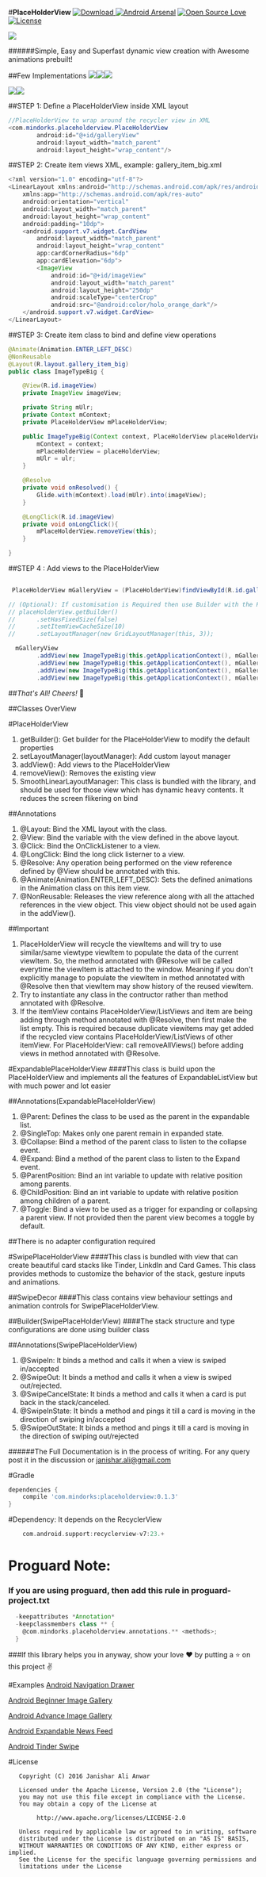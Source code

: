 #**PlaceHolderView**
[ ![Download](https://api.bintray.com/packages/janishar/mindorks/placeholderview/images/download.svg) ](https://bintray.com/janishar/mindorks/placeholderview/_latestVersion)
[![Android Arsenal](https://img.shields.io/badge/Android%20Arsenal-PlaceHolderView-green.svg?style=true)](https://android-arsenal.com/details/1/4414)
[![Open Source Love](https://badges.frapsoft.com/os/v1/open-source.svg?v=102)](https://opensource.org/licenses/Apache-2.0)
[![License](https://img.shields.io/badge/License-Apache%202.0-blue.svg)](https://opensource.org/licenses/Apache-2.0)

![](https://github.com/janishar/janishar.github.io/blob/master/images/logo-phv.png)

######Simple, Easy and Superfast dynamic view creation with Awesome animations prebuilt!

##Few Implementations
![](https://github.com/janishar/janishar.github.io/blob/master/gifs/vid_tinder.gif)![](https://github.com/janishar/janishar.github.io/blob/master/gifs/feed_vid.gif)![](https://github.com/janishar/janishar.github.io/blob/master/gifs/vid_slides.gif)

![](https://github.com/janishar/janishar.github.io/blob/master/gifs/vid_fade.gif)![](https://github.com/janishar/janishar.github.io/blob/master/gifs/vid_drawer.gif)  

##STEP 1: Define a PlaceHolderView inside XML layout
```java
//PlaceHolderView to wrap around the recycler view in XML
<com.mindorks.placeholderview.PlaceHolderView
        android:id="@+id/galleryView"
        android:layout_width="match_parent"
        android:layout_height="wrap_content"/>

```
##STEP 2: Create item views XML, example: gallery_item_big.xml
```java
<?xml version="1.0" encoding="utf-8"?>
<LinearLayout xmlns:android="http://schemas.android.com/apk/res/android"
    xmlns:app="http://schemas.android.com/apk/res-auto"
    android:orientation="vertical"
    android:layout_width="match_parent"
    android:layout_height="wrap_content"
    android:padding="10dp">
    <android.support.v7.widget.CardView
        android:layout_width="match_parent"
        android:layout_height="wrap_content"
        app:cardCornerRadius="6dp"
        app:cardElevation="6dp">
        <ImageView
            android:id="@+id/imageView"
            android:layout_width="match_parent"
            android:layout_height="250dp"
            android:scaleType="centerCrop"
            android:src="@android:color/holo_orange_dark"/>
    </android.support.v7.widget.CardView>
</LinearLayout>
```
##STEP 3: Create item class to bind and define view operations
```java
@Animate(Animation.ENTER_LEFT_DESC)
@NonReusable
@Layout(R.layout.gallery_item_big)
public class ImageTypeBig {

    @View(R.id.imageView)
    private ImageView imageView;

    private String mUlr;
    private Context mContext;
    private PlaceHolderView mPlaceHolderView;

    public ImageTypeBig(Context context, PlaceHolderView placeHolderView, String ulr) {
        mContext = context;
        mPlaceHolderView = placeHolderView;
        mUlr = ulr;
    }

    @Resolve
    private void onResolved() {
        Glide.with(mContext).load(mUlr).into(imageView);
    }

    @LongClick(R.id.imageView)
    private void onLongClick(){
        mPlaceHolderView.removeView(this);
    }

}
```

##STEP 4 : Add views to the PlaceHolderView
```java
 
 PlaceHolderView mGalleryView = (PlaceHolderView)findViewById(R.id.galleryView);

// (Optional): If customisation is Required then use Builder with the PlaceHolderView
// placeHolderView.getBuilder()
//      .setHasFixedSize(false)
//      .setItemViewCacheSize(10)
//      .setLayoutManager(new GridLayoutManager(this, 3));

  mGalleryView
        .addView(new ImageTypeBig(this.getApplicationContext(), mGalleryView, url1));
        .addView(new ImageTypeBig(this.getApplicationContext(), mGalleryView, url2));
        .addView(new ImageTypeBig(this.getApplicationContext(), mGalleryView, url3));
        .addView(new ImageTypeBig(this.getApplicationContext(), mGalleryView, url4));
```
##*That's All! Cheers!* :beer:

##Classes OverView

#PlaceHolderView
1. getBuilder(): Get builder for the PlaceHolderView to modify the default properties
2. setLayoutManager(layoutManager): Add custom layout manager
3. addView(): Add views to the PlaceHolderView
4. removeView(): Removes the existing view
5. SmoothLinearLayoutManager: This class is bundled with the library, and should be used for those view which has dynamic heavy contents. It reduces the screen flikering on bind

##Annotations
1. @Layout: Bind the XML layout with the class.
2. @View: Bind the variable with the view defined in the above layout.
3. @Click: Bind the OnClickListener to a view.
4. @LongClick: Bind the long click listerner to a view.
5. @Resolve: Any operation being performed on the view reference defined by @View should be annotated with this.
6. @Animate(Animation.ENTER_LEFT_DESC): Sets the defined animations in the Animation class on this item view.
7. @NonReusable: Releases the view reference along with all the attached references in the view object. This view object should not be used again in the addView().

##Important
1. PlaceHolderView will recycle the viewItems and will try to use similar/same viewtype viewItem to populate the data of the current viewItem. So, the method annotated with @Resolve will be called everytime the viewItem is attached to the window. Meaning if you don't explicitly manage to populate the viewItem in method annotated with @Resolve then that viewItem may show history of the reused viewItem.
2. Try to instantiate any class in the contructor rather than method annotated with @Resolve.
3. If the itemView contains PlaceHolderView/ListViews and item are being adding through method annotated with @Resolve, then first make the list empty. This is required because duplicate viewitems may get added if the recycled view contains PlaceHolderView/ListViews of other itemView. For PlaceHolderView: call removeAllViews() before adding views in method annotated with @Resolve.

#ExpandablePlaceHolderView
####This class is build upon the PlaceHolderView and implements all the features of ExpandableListView but with much power and lot easier

##Annotations(ExpandablePlaceHolderView)
1. @Parent: Defines the class to be used as the parent in the expandable list.
2. @SingleTop: Makes only one parent remain in expanded state.
3. @Collapse: Bind a method of the parent class to listen to the collapse event.
4. @Expand: Bind a method of the parent class to listen to the Expand event.
5. @ParentPosition: Bind an int variable to update with relative position among parents.
6. @ChildPosition: Bind an int variable to update with relative position among children of a parent.
7. @Toggle: Bind a view to be used as a trigger for expanding or collapsing a parent view. If not provided then the parent view becomes a toggle by default.

##There is no adapter configuration required

#SwipePlaceHolderView
####This class is bundled with view that can create beautiful card stacks like Tinder, LinkdIn and Card Games. This class provides methods to customize the behavior of the stack, gesture inputs and animations.

##SwipeDecor
####This class contains view behaviour settings and animation controls for SwipePlaceHolderView.

##Builder(SwipePlaceHolderView)
####The stack structure and type configurations are done using builder class

##Annotations(SwipePlaceHolderView)
1. @SwipeIn: It binds a method and calls it when a view is swiped in/accepted
2. @SwipeOut: It binds a method and calls it when a view is swiped out/rejected.
3. @SwipeCancelState: It binds a method and calls it when a card is put back in the stack/canceled.
4. @SwipeInState: It binds a method and pings it till a card is moving in the direction of swiping in/accepted
5. @SwipeOutState: It binds a method and pings it till a card is moving in the direction of swiping out/rejected

######The Full Documentation is in the process of writing. For any query post it in the discussion or janishar.ali@gmail.com

#Gradle
```groovy
dependencies {
    compile 'com.mindorks:placeholderview:0.1.3'
}
```
#Dependency: It depends on the RecyclerView
```groovy
    com.android.support:recyclerview-v7:23.+
```

# Proguard Note:
### If you are using proguard, then add this rule in proguard-project.txt
```groovy
  -keepattributes *Annotation*
  -keepclassmembers class ** {
    @com.mindorks.placeholderview.annotations.** <methods>;
  }
```

###If this library helps you in anyway, show your love :heart: by putting a :star: on this project :v:

#Examples
[Android Navigation Drawer](https://medium.com/@janishar.ali/navigation-drawer-android-example-8dfe38c66f59#.vmlw4zb00)

[Android Beginner Image Gallery](https://medium.com/@janishar.ali/android-beginner-image-gallery-example-da73a596f4d5#.p42z8w83o)

[Android Advance Image Gallery](https://medium.com/@janishar.ali/android-advance-image-gallery-example-3ec6ddf85ed9#.6n8ouof9k)

[Android Expandable News Feed](https://medium.com/@janishar.ali/android-expandable-news-feed-example-4b4544e1fe7e#.3n9k18x2s)

[Android Tinder Swipe](https://medium.com/@janishar.ali/android-tinder-swipe-view-example-3eca9b0d4794#.413dgor3o)

#License

```
   Copyright (C) 2016 Janishar Ali Anwar

   Licensed under the Apache License, Version 2.0 (the "License");
   you may not use this file except in compliance with the License.
   You may obtain a copy of the License at

        http://www.apache.org/licenses/LICENSE-2.0

   Unless required by applicable law or agreed to in writing, software
   distributed under the License is distributed on an "AS IS" BASIS,
   WITHOUT WARRANTIES OR CONDITIONS OF ANY KIND, either express or implied.
   See the License for the specific language governing permissions and
   limitations under the License

```

